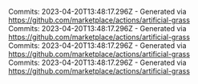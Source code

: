 Commits: 2023-04-20T13:48:17.296Z - Generated via https://github.com/marketplace/actions/artificial-grass
<br>
Commits: 2023-04-20T13:48:17.296Z - Generated via https://github.com/marketplace/actions/artificial-grass
<br>
Commits: 2023-04-20T13:48:17.296Z - Generated via https://github.com/marketplace/actions/artificial-grass
<br>
Commits: 2023-04-20T13:48:17.296Z - Generated via https://github.com/marketplace/actions/artificial-grass
<br>
